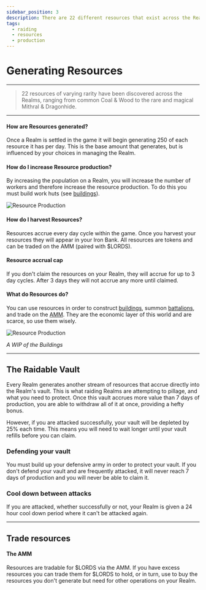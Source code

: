```yaml
---
sidebar_position: 3
description: There are 22 different resources that exist across the Realms.
tags:
  - raiding
  - resources
  - production
---
```


# Generating Resources

---

> 22 resources of varying rarity have been discovered across the Realms, ranging from common Coal & Wood to the rare and magical Mithral & Dragonhide.

---

#### How are Resources generated?

Once a Realm is settled in the game it will begin generating 250 of each resource it has per day. This is the base amount that generates, but is influenced by your choices in managing the Realm.

#### How do I increase Resource production?

By increasing the population on a Realm, you will increase the number of workers and therefore increase the resource production. To do this you must build work huts (see [buildings](./buildings#economic)).

![Resource Production](/img/game/resource-production.png)

#### How do I harvest Resources?

Resources accrue every day cycle within the game. Once you harvest your resources they will appear in your Iron Bank. All resources are tokens and can be traded on the AMM (paired with $LORDS).

#### Resource accrual cap

If you don't claim the resources on your Realm, they will accrue for up to 3 day cycles. After 3 days they will not accrue any more until claimed.

#### What do Resources do?

You can use resources in order to construct [buildings](./buildings#economic), summon [battalions](./troops-squads), and trade on the [AMM](/docs/economics/resource-amm). They are the economic layer of this world and are scarce, so use them wisely.

![Resource Production](/img/game/buildings/mj_castle.png)

_A WIP of the Buildings_

---

## The Raidable Vault

Every Realm generates another stream of resources that accrue directly into the Realm's vault. This is what raiding Realms are attempting to pillage, and what you need to protect. Once this vault accrues more value than 7 days of production, you are able to withdraw all of it at once, providing a hefty bonus.

However, if you are attacked successfully, your vault will be depleted by 25% each time. This means you will need to wait longer until your vault refills before you can claim.

### Defending your vault

You must build up your defensive army in order to protect your vault. If you don't defend your vault and are frequently attacked, it will never reach 7 days of production and you will never be able to claim it.

### Cool down between attacks

If you are attacked, whether successfully or not, your Realm is given a 24 hour cool down period where it can't be attacked again.

---

## Trade resources

#### The AMM

Resources are tradable for $LORDS via the AMM. If you have excess resources you can trade them for $LORDS to hold, or in turn, use to buy the resources you don't generate but need for other operations on your Realm.
